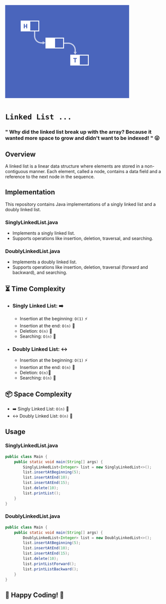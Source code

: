 
<img src="../src/list.gif" />

# ``` Linked List ...  ```
### " Why did the linked list break up with the array? Because it wanted more space to grow and didn't want to be indexed! " 😜

## Overview
A linked list is a linear data structure where elements are stored in a non-contiguous manner. Each element, called a node, contains a data field and a reference to the next node in the sequence.

## Implementation
This repository contains Java implementations of a singly linked list and a doubly linked list.

### SinglyLinkedList.java
- Implements a singly linked list.
- Supports operations like insertion, deletion, traversal, and searching.

### DoublyLinkedList.java
- Implements a doubly linked list.
- Supports operations like insertion, deletion, traversal (forward and backward), and searching.

## ⏳ Time Complexity
- ### Singly Linked List: ➡️
    - Insertion at the beginning: ``` O(1) ``` ⚡
    - Insertion at the end: ``` O(n) ``` 🔄
    - Deletion: ``` O(n) ``` 🔄
    - Searching: ``` O(n) ``` 🔄
  
- ### Doubly Linked List: ↔️
    - Insertion at the beginning: ``` O(1) ``` ⚡
    - Insertion at the end: ``` O(n) ``` 🔄
    - Deletion: ``` O(n) ```🔄
    - Searching: ``` O(n) ``` 🔄 

## 📦 Space Complexity
- ➡️ Singly Linked List: ``` O(n) ``` 🔄
- ↔️ Doubly Linked List: ``` O(n) ``` 🔄

## Usage
### SinglyLinkedList.java
```java
public class Main {
    public static void main(String[] args) {
        SinglyLinkedList<Integer> list = new SinglyLinkedList<>();
        list.insertAtBeginning(5);
        list.insertAtEnd(10);
        list.insertAtEnd(15);
        list.delete(10);
        list.printList();
    }
}
```

### DoublyLinkedList.java
```java
public class Main {
    public static void main(String[] args) {
        DoublyLinkedList<Integer> list = new DoublyLinkedList<>();
        list.insertAtBeginning(5);
        list.insertAtEnd(10);
        list.insertAtEnd(15);
        list.delete(10);
        list.printListForward();
        list.printListBackward();
    }
}
```

## 🚀 Happy Coding! 🌟